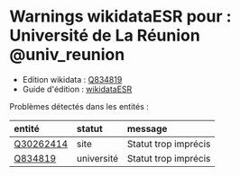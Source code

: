 Warnings wikidataESR pour : Université de La Réunion @univ_reunion
================

- Edition wikidata : [Q834819](https://www.wikidata.org/wiki/Q834819)
- Guide d'édition : [wikidataESR](https://github.com/cpesr/wikidataESR/)



Problèmes détectés dans les entités :

|entité                                               |statut     |message              |
|:----------------------------------------------------|:----------|:--------------------|
|[Q30262414](https://www.wikidata.org/wiki/Q30262414) |site       |Statut trop imprécis |
|[Q834819](https://www.wikidata.org/wiki/Q834819)     |université |Statut trop imprécis |
